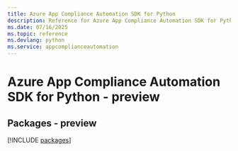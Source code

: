 ```yaml
---
title: Azure App Compliance Automation SDK for Python
description: Reference for Azure App Compliance Automation SDK for Python
ms.date: 07/16/2025
ms.topic: reference
ms.devlang: python
ms.service: appcomplianceautomation
---
```

# Azure App Compliance Automation SDK for Python - preview
## Packages - preview
[!INCLUDE [packages](app-compliance-automation-index.md)]